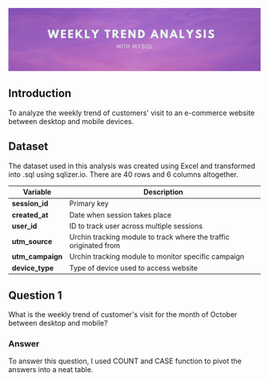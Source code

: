 ![Banner](https://github.com/Hafizah/Trend-Analysis-using-MySQL/blob/main/Images/banner.png)

## Introduction

To analyze the weekly trend of customers' visit to an e-commerce website between desktop and mobile devices.

## Dataset

The dataset used in this analysis was created using Excel and transformed into .sql using sqlizer.io. There are 40 rows and 6 columns altogether.

Variable | Description
---- | -------
**session_id** | Primary key
**created_at** | Date when session takes place
**user_id** | ID to track user across multiple sessions
**utm_source** | Urchin tracking module to track where the traffic originated from 
**utm_campaign** | Urchin tracking module to monitor specific campaign
**device_type** | Type of device used to access website

## Question 1

What is the weekly trend of customer's visit for the month of October between desktop and mobile?

### Answer

To answer this question, I used COUNT and CASE function to pivot the answers into a neat table.
